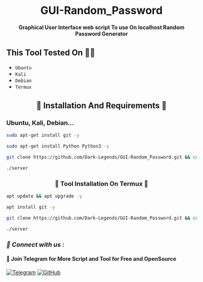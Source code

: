 <h1 align="center">GUI-Random_Password</h1>

<b><p align="center">Graphical User Interface web script To use On localhost Random Password Generator</p></b>

<h2>This Tool Tested On 👨‍💻</h2>

- ` Ubuntu `
- ` Kali `
- ` Debian `
- ` Termux `

<h2 align="center">🔰 Installation And Requirements 🔰</h2>
 <h3>Ubuntu, Kali, Debian...</h3>

```bash
sudo apt-get install git -y
```

```bash
sudo apt-get install Python Python3 -y
```

```bash
git clone https://github.com/Dark-Legends/GUI-Random_Password.git && cd GUI-Random_Password
```

```bash
./server
```
<h3 align="center">🔰 Tool Installation On Termux 🔰</h3>

```bash
apt update && apt upgrade -y
```

```bash
apt install git -y
```

```bash
git clone https://github.com/Dark-Legends/GUI-Random_Password.git && cd GUI-Random_Password
```

```bash
./server
```

<h3><b><i>📡 Connect with us :</i></b></h3>
<h4>📢 Join Telegram for More Script and Tool for Free and OpenSource</h4>

[![Telegram](https://img.shields.io/badge/Telegram-Channel-blue?style=flat-square&logo=telegram)](https://t.me/CyberDarkLegends)
[![GitHub](https://img.shields.io/badge/GitHub-Profile-black?style=flat-square&logo=github)](https://github.com/Dark-Legends)

